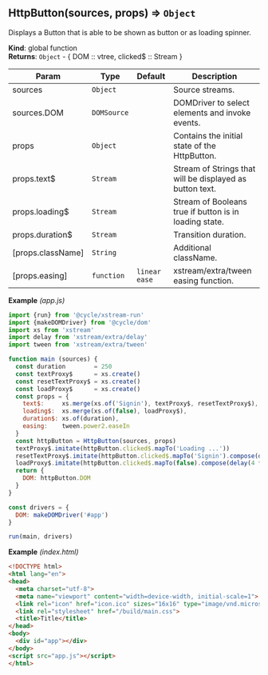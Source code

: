 <a name="HttpButton"></a>

## HttpButton(sources, props) ⇒ <code>Object</code>
Displays a Button that is able to be shown as button or as loading spinner.

**Kind**: global function  
**Returns**: <code>Object</code> - {
   DOM :: vtree,
   clicked$ :: Stream
}  

| Param | Type | Default | Description |
| --- | --- | --- | --- |
| sources | <code>Object</code> |  | Source streams. |
| sources.DOM | <code>DOMSource</code> |  | DOMDriver to select elements and invoke events. |
| props | <code>Object</code> |  | Contains the initial state of the HttpButton. |
| props.text$ | <code>Stream</code> |  | Stream of Strings that will be displayed as button text. |
| props.loading$ | <code>Stream</code> |  | Stream of Booleans true if button is in loading state. |
| props.duration$ | <code>Stream</code> |  | Transition duration. |
| [props.className] | <code>String</code> |  | Additional className. |
| [props.easing] | <code>function</code> | <code>linear ease</code> | xstream/extra/tween easing function. |

**Example** *(app.js)*  
```js
import {run} from '@cycle/xstream-run'
import {makeDOMDriver} from '@cycle/dom'
import xs from 'xstream'
import delay from 'xstream/extra/delay'
import tween from 'xstream/extra/tween'

function main (sources) {
  const duration        = 250
  const textProxy$      = xs.create()
  const resetTextProxy$ = xs.create()
  const loadProxy$      = xs.create()
  const props = {
    text$:     xs.merge(xs.of('Signin'), textProxy$, resetTextProxy$),
    loading$:  xs.merge(xs.of(false), loadProxy$),
    duration$: xs.of(duration),
    easing:    tween.power2.easeIn
  }
  const httpButton = HttpButton(sources, props)
  textProxy$.imitate(httpButton.clicked$.mapTo('Loading ...'))
  resetTextProxy$.imitate(httpButton.clicked$.mapTo('Signin').compose(delay(4 * duration)))
  loadProxy$.imitate(httpButton.clicked$.mapTo(false).compose(delay(4 * duration)))
  return {
    DOM: httpButton.DOM
  }
}

const drivers = {
  DOM: makeDOMDriver('#app')
}

run(main, drivers)
```
**Example** *(index.html)*  
```html
<!DOCTYPE html>
<html lang="en">
<head>
  <meta charset="utf-8">
  <meta name="viewport" content="width=device-width, initial-scale=1">
  <link rel="icon" href="icon.ico" sizes="16x16" type="image/vnd.microsoft.icon">
  <link rel="stylesheet" href="/build/main.css">
  <title>Title</title>
</head>
<body>
  <div id="app"></div>
</body>
<script src="app.js"></script>
</html>
```
